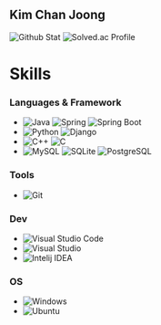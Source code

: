 ## Kim Chan Joong

<!--
**brian-223134/brian-223134** is a ✨ _special_ ✨ repository because its `README.md` (this file) appears on your GitHub profile.

Here are some ideas to get you started:

- 🔭 I’m currently working on ...
- 🌱 I’m currently learning ...
- 👯 I’m looking to collaborate on ...
- 🤔 I’m looking for help with ...
- 💬 Ask me about ...
- 📫 How to reach me: ...
- 😄 Pronouns: ...
- ⚡ Fun fact: ...
-->
<!--![Brian's GitHub stats](https://github-readme-stats.vercel.app/api?username=brian-223134&show_icons=true&theme=radical]) -->
![Github Stat](https://github-readme-stats.vercel.app/api?username=brian-223134&show_icons=true&theme=radical)
![Solved.ac Profile](http://mazassumnida.wtf/api/v2/generate_badge?boj=cjkim2002)
<!--![Top Langs](https://github-readme-stats.vercel.app/api/top-langs/?username=brian-223134&langs_count=10&layout=compact&theme=dark)-->
# Skills
### Languages & Framework
- ![Java](https://img.shields.io/badge/Java-007396.svg?&style=for-the-badge&logo=Java&logoColor=white)
![Spring](https://img.shields.io/badge/Spring-6DB33F.svg?&style=for-the-badge&logo=Spring&logoColor=white)
![Spring Boot](https://img.shields.io/badge/Spring%20Boot-6DB33F.svg?&style=for-the-badge&logo=Spring%20Boot&logoColor=white)<br>
- ![Python](https://img.shields.io/badge/Python-3776AB.svg?&style=for-the-badge&logo=Python&logoColor=white)
![Django](https://img.shields.io/badge/Django-092E20.svg?&style=for-the-badge&logo=Django&logoColor=white)<br>
- ![C++](https://img.shields.io/badge/C++-00599C.svg?&style=for-the-badge&logo=C++&logoColor=white)
![C](https://img.shields.io/badge/C-A8B9CC.svg?&style=for-the-badge&logo=C&logoColor=white)<br>
- ![MySQL](https://img.shields.io/badge/MySQL-4479A1.svg?&style=for-the-badge&logo=MySQL&logoColor=white)
![SQLite](https://img.shields.io/badge/SQLite-003B57.svg?&style=for-the-badge&logo=SQLite&logoColor=white)
![PostgreSQL](https://img.shields.io/badge/PostgreSQL-4169E1.svg?&style=for-the-badge&logo=PostgreSQL&logoColor=white)

### Tools
- ![Git](https://img.shields.io/badge/Git-F05032.svg?&style=for-the-badge&logo=Git&logoColor=white)

### Dev
- ![Visual Studio Code](https://img.shields.io/badge/Visual%20Studio%20Code-007ACC.svg?&style=for-the-badge&logo=Visual%20Studio%20Code&logoColor=white)
- ![Visual Studio](https://img.shields.io/badge/IDE-Visual%20Studio-5C2D91?style=flat&logo=visual-studio&logoColor=white)
- ![Intelij IDEA](https://img.shields.io/badge/Intelij%20IDEA-000000.svg?&style=for-the-badge&logo=Intelij%20IDEA&logoColor=white)

### OS
- ![Windows](https://img.shields.io/badge/Windows-007396?style=for-the-badge)
- ![Ubuntu](https://img.shields.io/badge/Ubuntu-E95420.svg?&style=for-the-badge&logo=Ubuntu&logoColor=white)
